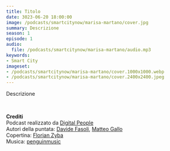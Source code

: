 ```yaml
---
title: Titolo
date: 3023-06-20 18:00:00
image: /podcasts/smartcitynow/marisa-martano/cover.jpg
summary: Descrizione
season: 1
episode: 1
audio:
  file: /podcasts/smartcitynow/marisa-martano/audio.mp3
keywords:
- Smart City
imageset:
- /podcasts/smartcitynow/marisa-martano/cover.1000x1000.webp
- /podcasts/smartcitynow/marisa-martano/cover.2400x2400.jpeg
---
```


Descrizione

<br>

**Crediti**<br>
Podcast realizzato da [Digital People](https://w3id.org/digitalpeople)<br>
Autori della puntata: [Davide Fasoli](https://www.linkedin.com/in/davide-fasoli-2b3246179/), [Matteo Gallo](https://www.linkedin.com/in/matteo-gallo-4a5ab31a8/)<br>
Copertina: [Florian Zyba](https://www.linkedin.com/in/florian-zyba/)<br>
Musica: [penguinmusic](https://pixabay.com/users/penguinmusic-24940186/)